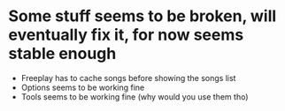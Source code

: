 # Some stuff seems to be broken, will eventually fix it, for now seems stable enough

- Freeplay has to cache songs before showing the songs list
- Options seems to be working fine
- Tools seems to be working fine (why would you use them tho)